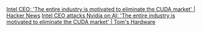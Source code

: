 
[Intel CEO: 'The entire industry is motivated to eliminate the CUDA market' | Hacker News](https://news.ycombinator.com/item?id=38645021)
[Intel CEO attacks Nvidia on AI: 'The entire industry is motivated to eliminate the CUDA market' | Tom's Hardware](https://www.tomshardware.com/tech-industry/artificial-intelligence/intel-ceo-attacks-nvidia-on-ai-the-entire-industry-is-motivated-to-eliminate-the-cuda-market)
